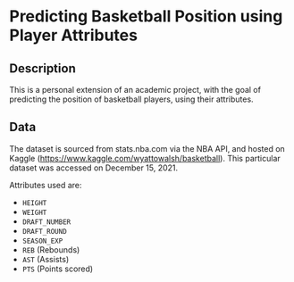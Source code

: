 # Predicting Basketball Position using Player Attributes 

## Description
 This is a personal extension of an academic project, with the goal of 
predicting the position of basketball players, using their attributes. 

## Data
The dataset is sourced from stats.nba.com via the NBA API, and hosted on Kaggle (https://www.kaggle.com/wyattowalsh/basketball).
This particular dataset was accessed on December 15, 2021. 

Attributes used are:

- `HEIGHT`
- `WEIGHT`
- `DRAFT_NUMBER`
- `DRAFT_ROUND`
- `SEASON_EXP`
- `REB` (Rebounds)
- `AST` (Assists)
- `PTS` (Points scored)
